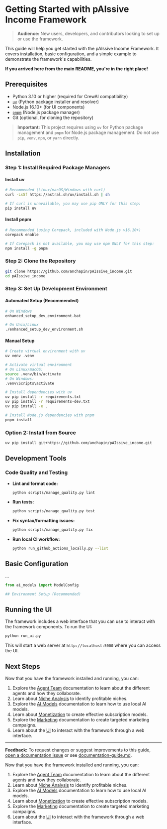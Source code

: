 # Getting Started with pAIssive Income Framework

> **Audience:** New users, developers, and contributors looking to set up or use the framework.

This guide will help you get started with the pAIssive Income Framework. It covers installation, basic configuration, and a simple example to demonstrate the framework's capabilities.

**If you arrived here from the main README, you're in the right place!**

## Prerequisites

- Python 3.10 or higher (required for CrewAI compatibility)
- [`uv`](https://github.com/astral-sh/uv) (Python package installer and resolver)
- Node.js 16.10+ (for UI components)
- [`pnpm`](https://pnpm.io/) (Node.js package manager)
- Git (optional, for cloning the repository)

> **Important:** This project requires using `uv` for Python package management and `pnpm` for Node.js package management. Do not use `pip`, `venv`, `npm`, or `yarn` directly.

## Installation

### Step 1: Install Required Package Managers

#### Install uv

```bash
# Recommended (Linux/macOS/Windows with curl)
curl -LsSf https://astral.sh/uv/install.sh | sh

# If curl is unavailable, you may use pip ONLY for this step:
pip install uv
```

#### Install pnpm

```bash
# Recommended (using Corepack, included with Node.js v16.10+)
corepack enable

# If Corepack is not available, you may use npm ONLY for this step:
npm install -g pnpm
```

### Step 2: Clone the Repository

```bash
git clone https://github.com/anchapin/pAIssive_income.git
cd pAIssive_income
```

### Step 3: Set Up Development Environment

#### Automated Setup (Recommended)

```bash
# On Windows
enhanced_setup_dev_environment.bat

# On Unix/Linux
./enhanced_setup_dev_environment.sh
```

#### Manual Setup

```bash
# Create virtual environment with uv
uv venv .venv

# Activate virtual environment
# On Linux/macOS:
source .venv/bin/activate
# On Windows:
.venv\Scripts\activate

# Install dependencies with uv
uv pip install -r requirements.txt
uv pip install -r requirements-dev.txt
uv pip install -e .

# Install Node.js dependencies with pnpm
pnpm install
```

### Option 2: Install from Source

```bash
uv pip install git+https://github.com/anchapin/pAIssive_income.git
```

## Development Tools

### Code Quality and Testing

- **Lint and format code:**

  ```bash
  python scripts/manage_quality.py lint
  ```

- **Run tests:**

  ```bash
  python scripts/manage_quality.py test
  ```

- **Fix syntax/formatting issues:**

  ```bash
  python scripts/manage_quality.py fix
  ```

- **Run local CI workflow:**

  ```bash
  python run_github_actions_locally.py --list
  ```

## Basic Configuration

...

```python
from ai_models import ModelConfig

## Environment Setup (Recommended)
```

## Running the UI

The framework includes a web interface that you can use to interact with the framework components. To run the UI:

```bash
python run_ui.py
```

This will start a web server at `http://localhost:5000` where you can access the UI.

## Next Steps

Now that you have the framework installed and running, you can:

1. Explore the [Agent Team](agent-team.md) documentation to learn about the different agents and how they collaborate.
2. Learn about [Niche Analysis](niche-analysis.md) to identify profitable niches.
3. Explore the [AI Models](ai-models.md) documentation to learn how to use local AI models.
4. Learn about [Monetization](monetization.md) to create effective subscription models.
5. Explore the [Marketing](marketing.md) documentation to create targeted marketing campaigns.
6. Learn about the [UI](ui.md) to interact with the framework through a web interface.

---

**Feedback:**
To request changes or suggest improvements to this guide, [open a documentation issue](https://github.com/anchapin/pAIssive_income/issues/new?labels=documentation) or see [documentation-guide.md](documentation-guide.md).

Now that you have the framework installed and running, you can:

1. Explore the [Agent Team](agent-team.md) documentation to learn about the different agents and how they collaborate.
2. Learn about [Niche Analysis](niche-analysis.md) to identify profitable niches.
3. Explore the [AI Models](ai-models.md) documentation to learn how to use local AI models.
4. Learn about [Monetization](monetization.md) to create effective subscription models.
5. Explore the [Marketing](marketing.md) documentation to create targeted marketing campaigns.
6. Learn about the [UI](ui.md) to interact with the framework through a web interface.
